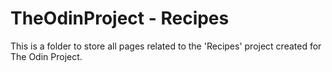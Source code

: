 # TheOdinProject - Recipes
This is a folder to store all pages related to the 'Recipes' project created for The Odin Project.